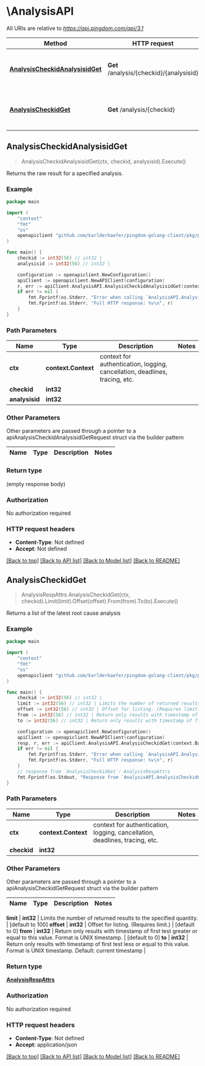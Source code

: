 # \AnalysisAPI

All URIs are relative to *https://api.pingdom.com/api/3.1*

Method | HTTP request | Description
------------- | ------------- | -------------
[**AnalysisCheckidAnalysisidGet**](AnalysisAPI.md#AnalysisCheckidAnalysisidGet) | **Get** /analysis/{checkid}/{analysisid} | Returns the raw result for a specified analysis.
[**AnalysisCheckidGet**](AnalysisAPI.md#AnalysisCheckidGet) | **Get** /analysis/{checkid} | Returns a list of the latest root cause analysis



## AnalysisCheckidAnalysisidGet

> AnalysisCheckidAnalysisidGet(ctx, checkid, analysisid).Execute()

Returns the raw result for a specified analysis.



### Example

```go
package main

import (
	"context"
	"fmt"
	"os"
	openapiclient "github.com/karlderkaefer/pingdom-golang-client/pkg/pingdom/openapi"
)

func main() {
	checkid := int32(56) // int32 | 
	analysisid := int32(56) // int32 | 

	configuration := openapiclient.NewConfiguration()
	apiClient := openapiclient.NewAPIClient(configuration)
	r, err := apiClient.AnalysisAPI.AnalysisCheckidAnalysisidGet(context.Background(), checkid, analysisid).Execute()
	if err != nil {
		fmt.Fprintf(os.Stderr, "Error when calling `AnalysisAPI.AnalysisCheckidAnalysisidGet``: %v\n", err)
		fmt.Fprintf(os.Stderr, "Full HTTP response: %v\n", r)
	}
}
```

### Path Parameters


Name | Type | Description  | Notes
------------- | ------------- | ------------- | -------------
**ctx** | **context.Context** | context for authentication, logging, cancellation, deadlines, tracing, etc.
**checkid** | **int32** |  | 
**analysisid** | **int32** |  | 

### Other Parameters

Other parameters are passed through a pointer to a apiAnalysisCheckidAnalysisidGetRequest struct via the builder pattern


Name | Type | Description  | Notes
------------- | ------------- | ------------- | -------------



### Return type

 (empty response body)

### Authorization

No authorization required

### HTTP request headers

- **Content-Type**: Not defined
- **Accept**: Not defined

[[Back to top]](#) [[Back to API list]](../README.md#documentation-for-api-endpoints)
[[Back to Model list]](../README.md#documentation-for-models)
[[Back to README]](../README.md)


## AnalysisCheckidGet

> AnalysisRespAttrs AnalysisCheckidGet(ctx, checkid).Limit(limit).Offset(offset).From(from).To(to).Execute()

Returns a list of the latest root cause analysis



### Example

```go
package main

import (
	"context"
	"fmt"
	"os"
	openapiclient "github.com/karlderkaefer/pingdom-golang-client/pkg/pingdom/openapi"
)

func main() {
	checkid := int32(56) // int32 | 
	limit := int32(56) // int32 | Limits the number of returned results to the specified quantity. (optional) (default to 100)
	offset := int32(56) // int32 | Offset for listing. (Requires limit.) (optional) (default to 0)
	from := int32(56) // int32 | Return only results with timestamp of first test greater or equal to this value. Format is UNIX timestamp. (optional) (default to 0)
	to := int32(56) // int32 | Return only results with timestamp of first test less or equal to this value. Format is UNIX timestamp. Default: current timestamp (optional)

	configuration := openapiclient.NewConfiguration()
	apiClient := openapiclient.NewAPIClient(configuration)
	resp, r, err := apiClient.AnalysisAPI.AnalysisCheckidGet(context.Background(), checkid).Limit(limit).Offset(offset).From(from).To(to).Execute()
	if err != nil {
		fmt.Fprintf(os.Stderr, "Error when calling `AnalysisAPI.AnalysisCheckidGet``: %v\n", err)
		fmt.Fprintf(os.Stderr, "Full HTTP response: %v\n", r)
	}
	// response from `AnalysisCheckidGet`: AnalysisRespAttrs
	fmt.Fprintf(os.Stdout, "Response from `AnalysisAPI.AnalysisCheckidGet`: %v\n", resp)
}
```

### Path Parameters


Name | Type | Description  | Notes
------------- | ------------- | ------------- | -------------
**ctx** | **context.Context** | context for authentication, logging, cancellation, deadlines, tracing, etc.
**checkid** | **int32** |  | 

### Other Parameters

Other parameters are passed through a pointer to a apiAnalysisCheckidGetRequest struct via the builder pattern


Name | Type | Description  | Notes
------------- | ------------- | ------------- | -------------

 **limit** | **int32** | Limits the number of returned results to the specified quantity. | [default to 100]
 **offset** | **int32** | Offset for listing. (Requires limit.) | [default to 0]
 **from** | **int32** | Return only results with timestamp of first test greater or equal to this value. Format is UNIX timestamp. | [default to 0]
 **to** | **int32** | Return only results with timestamp of first test less or equal to this value. Format is UNIX timestamp. Default: current timestamp | 

### Return type

[**AnalysisRespAttrs**](AnalysisRespAttrs.md)

### Authorization

No authorization required

### HTTP request headers

- **Content-Type**: Not defined
- **Accept**: application/json

[[Back to top]](#) [[Back to API list]](../README.md#documentation-for-api-endpoints)
[[Back to Model list]](../README.md#documentation-for-models)
[[Back to README]](../README.md)


